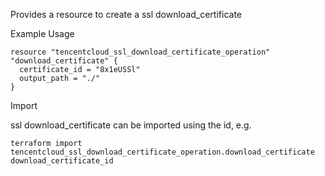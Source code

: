 Provides a resource to create a ssl download_certificate

Example Usage

```hcl
resource "tencentcloud_ssl_download_certificate_operation" "download_certificate" {
  certificate_id = "8x1eUSSl"
  output_path = "./"
}
```

Import

ssl download_certificate can be imported using the id, e.g.

```
terraform import tencentcloud_ssl_download_certificate_operation.download_certificate download_certificate_id
```